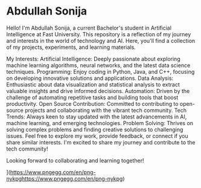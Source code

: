 # Abdullah Sonija 


Hello! I'm Abdullah Sonija, a current Bachelor's student in Artificial Intelligence at Fast University. This repository is a reflection of my journey and interests in the world of technology and AI. Here, you'll find a collection of my projects, experiments, and learning materials.

My Interests:
Artificial Intelligence: Deeply passionate about exploring machine learning algorithms, neural networks, and the latest data science techniques.
Programming: Enjoy coding in Python, Java, and C++, focusing on developing innovative solutions and applications.
Data Analysis: Enthusiastic about data visualization and statistical analysis to extract valuable insights and drive informed decisions.
Automation: Driven by the challenge of automating repetitive tasks and building tools that boost productivity.
Open Source Contribution: Committed to contributing to open-source projects and collaborating with the vibrant tech community.
Tech Trends: Always keen to stay updated with the latest advancements in AI, machine learning, and emerging technologies.
Problem Solving: Thrives on solving complex problems and finding creative solutions to challenging issues.
Feel free to explore my work, provide feedback, or connect if you share similar interests. I'm excited to share my journey and contribute to the tech community!

Looking forward to collaborating and learning together!

](https://www.pngegg.com/en/png-nykpghttps://www.pngegg.com/en/png-nykpg)
